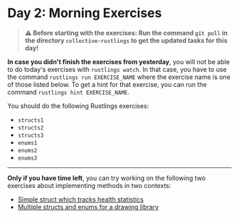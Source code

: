 # Day 2: Morning Exercises

> **⚠️ Before starting with the exercises: Run the command `git pull` in the directory `collective-rustlings` to get the updated tasks for this day!**

**In case you didn't finish the exercises from yesterday**, you will not be able to do today's exercises with `rustlings watch`.
In that case, you have to use the command `rustlings run EXERCISE_NAME` where the exercise name is one of those listed below.
To get a hint for that exercise, you can run the command `rustlings hint EXERCISE_NAME`.

You should do the following Rustlings exercises:

- `structs1`
- `structs2`
- `structs3`
- `enums1`
- `enums2`
- `enums3`

---

**Only if you have time left**, you can try working on the following two exercises about implementing methods in two contexts:

- [Simple struct which tracks health statistics](health-statistics.md)
- [Multiple structs and enums for a drawing library](points-polygons.md)
